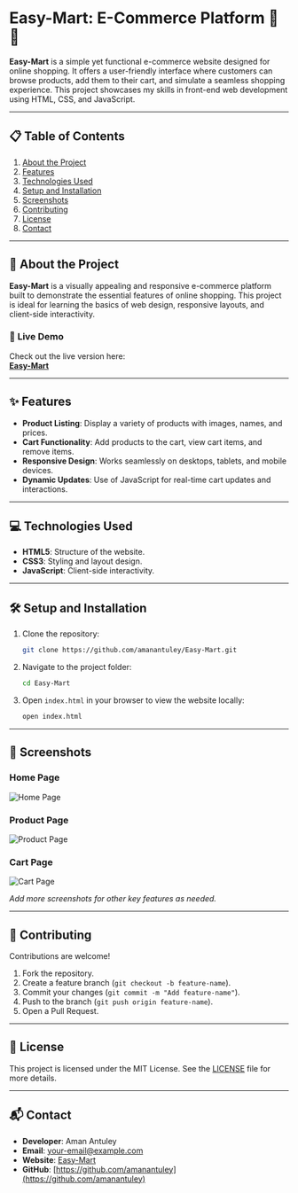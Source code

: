 
# Easy-Mart: E-Commerce Platform 🛒✨  

**Easy-Mart** is a simple yet functional e-commerce website designed for online shopping. It offers a user-friendly interface where customers can browse products, add them to their cart, and simulate a seamless shopping experience. This project showcases my skills in front-end web development using HTML, CSS, and JavaScript.  

---

## 📋 **Table of Contents**  

1. [About the Project](#about-the-project)  
2. [Features](#features)  
3. [Technologies Used](#technologies-used)  
4. [Setup and Installation](#setup-and-installation)  
5. [Screenshots](#screenshots)  
6. [Contributing](#contributing)  
7. [License](#license)  
8. [Contact](#contact)  

---

## 📝 **About the Project**  

**Easy-Mart** is a visually appealing and responsive e-commerce platform built to demonstrate the essential features of online shopping. This project is ideal for learning the basics of web design, responsive layouts, and client-side interactivity.  

### 🌟 **Live Demo**  
Check out the live version here:  
**[Easy-Mart](https://amanantuley.github.io/Easy-Mart/)**  

---

## ✨ **Features**  

- **Product Listing**: Display a variety of products with images, names, and prices.  
- **Cart Functionality**: Add products to the cart, view cart items, and remove items.  
- **Responsive Design**: Works seamlessly on desktops, tablets, and mobile devices.  
- **Dynamic Updates**: Use of JavaScript for real-time cart updates and interactions.  

---

## 💻 **Technologies Used**  

- **HTML5**: Structure of the website.  
- **CSS3**: Styling and layout design.  
- **JavaScript**: Client-side interactivity.  

---

## 🛠 **Setup and Installation**  

1. Clone the repository:  
   ```bash  
   git clone https://github.com/amanantuley/Easy-Mart.git  
   ```  

2. Navigate to the project folder:  
   ```bash  
   cd Easy-Mart  
   ```  

3. Open `index.html` in your browser to view the website locally:  
   ```bash  
   open index.html  
   ```  

---

## 📸 **Screenshots**  

### Home Page  
![Home Page](screenshots/home.png)  

### Product Page  
![Product Page](screenshots/products.png)  

### Cart Page  
![Cart Page](screenshots/cart.png)  

*Add more screenshots for other key features as needed.*  

---

## 🤝 **Contributing**  

Contributions are welcome!  
1. Fork the repository.  
2. Create a feature branch (`git checkout -b feature-name`).  
3. Commit your changes (`git commit -m "Add feature-name"`).  
4. Push to the branch (`git push origin feature-name`).  
5. Open a Pull Request.  

---

## 📄 **License**  

This project is licensed under the MIT License. See the [LICENSE](LICENSE) file for more details.  

---

## 📬 **Contact**  

- **Developer**: Aman Antuley  
- **Email**: [your-email@example.com](mailto:your-email@example.com)  
- **Website**: [Easy-Mart](https://amanantuley.github.io/Easy-Mart/)  
- **GitHub**: [https://github.com/amanantuley](https://github.com/amanantuley)  
